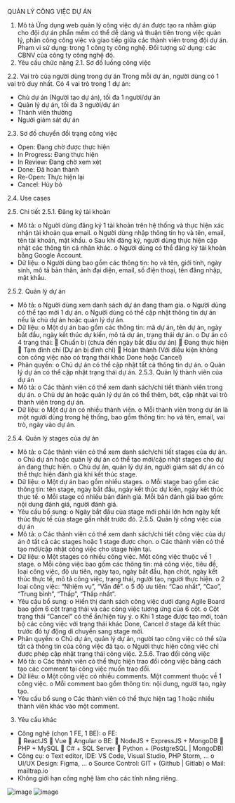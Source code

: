 
QUẢN LÝ CÔNG VIỆC DỰ ÁN
1. Mô tả
Ứng dụng web quản lý công việc dự án được tạo ra nhằm giúp cho đội dự án phần mềm có thể dễ dàng và thuận tiên trong việc quản lý, phân công công việc và giao tiếp giữa các thành viên trong đội dự án.
Phạm vi sử dụng: trong 1 công ty công nghệ.
Đối tượng sử dụng: các CBNV của công ty công nghệ đó.
2. Yêu cầu chức năng
2.1.	Sơ đồ luồng công việc

 
2.2.	Vai trò của người dùng trong dự án
Trong mỗi dự án, người dùng có 1 vai trò duy nhất.
Có 4 vai trò trong 1 dự án:
-	Chủ dự án (Người tạo dự án), tối đa 1 người/dự án
-	Quản lý dự án, tối đa 3 người/dự án
-	Thành viên thường
-	Người giám sát dự án

2.3.	Sơ đồ chuyển đổi trạng công việc

  
-	Open: Đang chờ được thực hiện
-	In Progress: Đang thực hiện
-	In Review: Đang chờ xem xét
-	Done: Đã hoàn thành
-	Re-Open: Thực hiện lại
-	Cancel: Hủy bỏ

2.4.	Use cases
 
2.5.	Chi tiết
2.5.1.	Đăng ký tài khoản
-	Mô tả:
o	Người dùng đăng ký 1 tài khoản trên hệ thống và thực hiện xác nhận tài khoản qua email.
o	Người dùng nhập thông tin họ và tên, email, tên tài khoản, mật khẩu. 
o	Sau khi đăng ký, người dùng thực hiện cập nhật các thông tin cá nhân khác.
o	Người dùng có thể đăng ký tài khoản bằng Google Account.
-	Dữ liệu: 
o	Người dùng bao gồm các thông tin: họ và tên, giới tính, ngày sinh, mô tả bản thân, ảnh đại diện, email, số điện thoại, tên đăng nhập, mật khẩu.

2.5.2.	Quản lý dự án
-	Mô tả:
o	Người dùng xem danh sách dự án đang tham gia.
o	Người dùng có thể tạo mới 1 dự án.
o	Người dùng có thể cập nhật thông tin dự án nếu là chủ dự án hoặc quản lý dự án.
-	Dữ liệu:
o	Một dự án bao gồm các thông tin: mã dự án, tên dự án, ngày bắt đầu, ngày kết thúc dự kiến, mô tả dự án, trạng thái dự án.
o	Dự án có 4 trạng thái: 
	Chuẩn bị (chưa đến ngày bắt đầu dự án)
	Đang thực hiện
	Tạm đình chỉ (Dự án bị đình chỉ) 
	Hoàn thành (Với điều kiện không còn công việc nào có trạng thái khác Done hoặc Cancel)
-	Phân quyền:
o	Chủ dự án có thể cập nhật tất cả thông tin dự án.
o	Quản lý dự án có thể cập nhật trạng thái dự án.
2.5.3.	Quản lý thành viên của dự án
-	Mô tả:
o	Các thành viên có thể xem danh sách/chi tiết thành viên trong dự án.
o	Chủ dự án hoặc quản lý dự án có thể thêm, bớt, cập nhật vai trò thành viên trong dự án.
-	Dữ liệu:
o	Một dự án có nhiều thành viên.
o	Mỗi thành viên trong dự án là một người dùng trong hệ thống, bao gồm thông tin: họ và tên, email, vai trò, ngày vào dự án.

2.5.4.	Quản lý stages của dự án
-	Mô tả:
o	Các thành viên có thể xem danh sách/chi tiết stages của dự án.
o	Chủ dự án hoặc quản lý dự án có thể tạo mới/cập nhật stages cho dự án đang thực hiện.
o	Chủ dự án, quản lý dự án, người giám sát dự án có thể thực hiện đánh giá khi kết thúc stage.
-	Dữ liệu:
o	Một dự án bao gồm nhiều stages.
o	Mỗi stage bao gồm các thông tin: tên stage, ngày bắt đầu, ngày kết thúc dự kiến, ngày kết thúc thực tế.
o	Mỗi stage có nhiều bản đánh giá. Mỗi bản đánh giá bao gồm: nội dung đánh giá, người đánh giá.
-	Yêu cầu bổ sung:
o	Ngày bắt đầu của stage mới phải lớn hơn ngày kết thúc thực tế của stage gần nhất trước đó.
2.5.5.	Quản lý công việc của dự án
-	Mô tả:
o	Các thành viên có thể xem danh sách/chi tiết công việc của dự án ở tất cả các stages hoặc 1 stage được chọn.
o	Các thành viên có thể tạo mới/cập nhật công việc cho stage hiện tại.
-	Dữ liệu:
o	Một stages có nhiều công việc. Một công việc thuộc về 1 stage.
o	Mỗi công việc bao gồm các thông tin: mã công việc, tiêu đề, loại công việc, độ ưu tiên, ngày tạo, ngày bắt đầu, hạn chót, ngày kết thúc thực tế, mô tả công việc, trạng thái, người tạo, người thực hiện.
o	2 loại công việc: “Nhiệm vụ”, “Vấn đề”.
o	5 độ ưu tiên: “Cao nhất”, “Cao”, “Trung bình”, “Thấp”, “Thấp nhất”. 
-	Yêu cầu bổ sung:
o	Hiển thị danh sách công việc dưới dạng Agile Board bao gồm 6 cột trạng thái và các công việc tương ứng của 6 cột.
o	Cột trạng thái “Cancel” có thể ẩn/hiện tùy ý.
o	Khi 1 stage được tạo mới, toàn bộ các công việc với trạng thái khác Done, Cancel ở stage đã kết thúc trước đó tự động di chuyển sang stage mới.
-	Phân quyền:
o	Chủ dự án, quản lý dự án, người tạo công việc có thể sửa tất cả thông tin của công việc đã tạo.
o	Người thực hiện công việc chỉ được phép cập nhật trạng thái công việc.
2.5.6.	Trao đổi công việc
-	Mô tả:
o	Các thành viên có thể thực hiện trao đổi công việc bằng cách tạo các comment tại công việc muốn trao đổi.
-	Dữ liêu:
o	Một công việc có nhiều comments. Một comment thuộc về 1 công việc.
o	Mỗi comment bao gồm thông tin: nội dung, người tạo, ngày tạo.
-	Yêu cầu bổ sung
o	Các thành viên có thể thực hiện tag 1 hoặc nhiều thành viên khác vào một comment.

3. Yêu cầu khác
-	Công nghệ (chọn 1 FE, 1 BE):
o	FE:  
	ReactJS
	Vue
	Angular
o	BE: 
	NodeJS + ExpressJS + MongoDB
	PHP + MySQL
	C# + SQL Server
	Python + (PostgreSQL | MongoDB)
-	Công cụ:
o	Text editor, IDE: VS Code, Visual Studio, PHP Storm, …
o	UI/UX Design: Figma, …
o	Source Control: GIT + (Github | Gitlab)
o	Mail: mailtrap.io
-	Không giới hạn công nghệ làm cho các tính năng riêng.

![image](https://github.com/tien231231/ProjectManagementWeb/assets/37107401/44ba6c86-c6ac-48df-9b21-4946ccbdb6d3)
![image](https://github.com/tien231231/ProjectManagementWeb/assets/37107401/c8705462-a119-48de-a108-882414dc3bd7)
